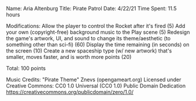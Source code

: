 Name: Aria Altenburg
Title: Pirate Patrol
Date: 4/22/21
Time Spent: 11.5 hours

Modifications:
Allow the player to control the Rocket after it's fired (5)
Add your own (copyright-free) background music to the Play scene (5) 
Redesign the game's artwork, UI, and sound to change its theme/aesthetic (to something other than sci-fi) (60)
Display the time remaining (in seconds) on the screen (10)
Create a new spaceship type (w/ new artwork) that's smaller, moves faster, and is worth more points (20)

Total: 100 points

Music Credits:
"Pirate Theme" Znevs (opengameart.org)
Licensed under Creative Commons: CC0 1.0 Universal (CC0 1.0) Public Domain Dedication
https://creativecommons.org/publicdomain/zero/1.0/
